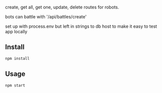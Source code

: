 <p> create, get all, get one, update, delete routes for robots. </p>
<p> bots can battle with '/api/battles/create' <p>
<p> set up with process.env but left in strings to db host to make it easy to test app locally </p>

## Install

```sh
npm install
```

## Usage

```sh
npm start
```

